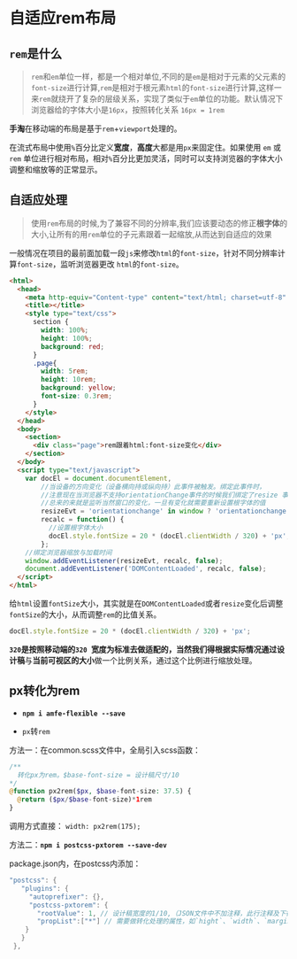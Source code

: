 # 自适应rem布局

## `rem`是什么

> `rem`和`em`单位一样，都是一个相对单位,不同的是`em`是相对于元素的父元素的`font-size`进行计算,`rem`是相对于根元素`html`的`font-size`进行计算,这样一来`rem`就绕开了复杂的层级关系，实现了类似于`em`单位的功能。默认情况下浏览器给的字体大小是`16px`，按照转化关系 `16px = 1rem`

**手淘**在移动端的布局是基于`rem`+`viewport`处理的。

在流式布局中使用` % `百分比定义**宽度**，**高度**大都是用`px`来固定住。如果使用 `em` 或 `rem` 单位进行相对布局，相对` % `百分比更加灵活，同时可以支持浏览器的字体大小调整和缩放等的正常显示。

## 自适应处理

> 使用`rem`布局的时候,为了兼容不同的分辨率,我们应该要动态的修正**根字体**的大小,让所有的用`rem`单位的子元素跟着一起缩放,从而达到自适应的效果

一般情况在项目的最前面加载一段`js`来修改`html`的`font-size`，针对不同分辨率计算`font-size`，监听浏览器更改 `html`的`font-size`。

```html
<html>
  <head>
    <meta http-equiv="Content-type" content="text/html; charset=utf-8" />
    <title></title>
    <style type="text/css">
      section {
        width: 100%;
        height: 100%;
        background: red;
      }
      .page{
        width: 5rem;
        height: 10rem;
        background: yellow;
        font-size: 0.3rem;
      }
    </style>
  </head>
  <body>
    <section>
      <div class="page">rem跟着html:font-size变化</div>
    </section>
  </body>
  <script type="text/javascript">
    var docEl = document.documentElement,
        //当设备的方向变化（设备横向持或纵向持）此事件被触发。绑定此事件时，
        //注意现在当浏览器不支持orientationChange事件的时候我们绑定了resize 事件。
        //总来的来就是监听当然窗口的变化，一旦有变化就需要重新设置根字体的值
        resizeEvt = 'orientationchange' in window ? 'orientationchange' : 'resize',
        recalc = function() {
          //设置根字体大小
          docEl.style.fontSize = 20 * (docEl.clientWidth / 320) + 'px';
        };
    //绑定浏览器缩放与加载时间
    window.addEventListener(resizeEvt, recalc, false);
    document.addEventListener('DOMContentLoaded', recalc, false);
  </script>
</html>
```

给`html`设置`fontSize`大小，其实就是在`DOMContentLoaded`或者`resize`变化后调整`fontSize`的大小，从而调整`rem`的比值关系。

```js
docEl.style.fontSize = 20 * (docEl.clientWidth / 320) + 'px';
```

**`320`**是按照移动端的**`320 `**宽度为标准去做适配的，当然我们得根据实际情况通过**设计稿**与**当前可视区的大小**做一个比例关系，通过这个比例进行缩放处理。





## px转化为rem

- **`npm i amfe-flexible --save`**

- `px`转`rem`

方法一：在common.scss文件中，全局引入scss函数：

```php
/**
  转化px为rem。$base-font-size = 设计稿尺寸/10
*/
@function px2rem($px, $base-font-size: 37.5) {
  @return ($px/$base-font-size)*1rem
}
```

调用方式直接： `width: px2rem(175);`

方法二：**`npm i postcss-pxtorem --save-dev`**

package.json内，在postcss内添加：

```cpp
"postcss": {
   "plugins": {
     "autoprefixer": {},
     "postcss-pxtorem": {
       "rootValue": 1, // 设计稿宽度的1/10,（JSON文件中不加注释，此行注释及下行注释均删除）
       "propList":["*"] // 需要做转化处理的属性，如`hight`、`width`、`margin`等，`*`表示全部
    }
   }
 },
```